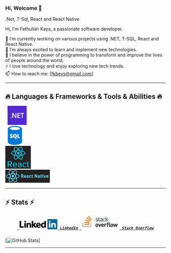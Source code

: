 ### Hi, Welcome 👋
.Net, T-Sql, React and React Native 


  Hi, I'm Fethullah Kaya, a passionate software developer.

🔭 I’m currently working on various projects using .NET, T-SQL, React and React Native.   
🌱 I’m always excited to learn and implement new technologies.   
💼 I believe in the power of programming to transform and improve the lives of people around the world.   
⚡ I love technology and enjoy exploring new tech trends.   
📫 How to reach me: [fkbeys@gmail.com]  
* * * 
## 🔥 Languages & Frameworks & Tools & Abilities 🔥  
  <code>  <img width="60" src="dotnet.png">   </code> 
  <code>  <img width="60" src="sql.png">   </code> 
  <code>  <img width="80" src="react.png">   </code> 
  <code>  <img width="140" src="reactnative.png">   </code> 
* * * 
## ⚡ Stats ⚡
 <h5 align="center">
    <code><a href="https://www.linkedin.com/in/fkbeys/" target="_blank" title="LinkedIn Profile"> <img width="120" src="LinkedIn_Logo.svg.png"> LinkedIn</a></code> 
    <code><a href="https://stackoverflow.com/users/6911431/fethullah-kaya" target="_blank" title="Stack Overflow Profile"> <img width="120" src="stackoverflow-ar21.png"> Stack Overflow</a></code>
  </h5>
  

[![GitHub Stats](https://github-readme-stats.vercel.app/api?username=fkbeys&show_icons=true&theme=dark)]


* * *
  
